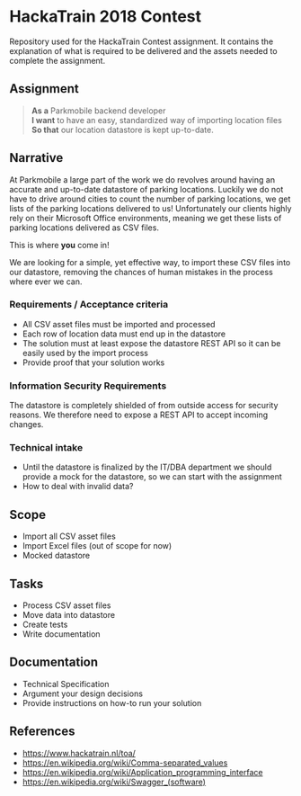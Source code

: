 # HackaTrain 2018 Contest

Repository used for the HackaTrain Contest assignment. It contains the explanation of what is required to be delivered and the assets needed to complete the assignment.

## Assignment

> **As a** Parkmobile backend developer<br/>
**I want** to have an easy, standardized way of importing location files<br/>
**So that** our location datastore is kept up-to-date.

## Narrative

At Parkmobile a large part of the work we do revolves around having an accurate and up-to-date datastore of parking locations. Luckily we do not have to drive around cities to count the number of parking locations, we get lists of the parking locations delivered to us!
Unfortunately our clients highly rely on their Microsoft Office environments, meaning we get these lists of parking locations delivered as CSV files.

This is where **you** come in!

We are looking for a simple, yet effective way, to import these CSV files into our datastore, removing the chances of human mistakes in the process where ever we can.

### Requirements / Acceptance criteria

- All CSV asset files must be imported and processed
- Each row of location data must end up in the datastore
- The solution must at least expose the datastore REST API so it can be easily used by the import process
- Provide proof that your solution works

### Information Security Requirements

The datastore is completely shielded of from outside access for security reasons. We therefore need to expose a REST API to accept incoming changes.

### Technical intake

- Until the datastore is finalized by the IT/DBA department we should provide a mock for the datastore, so we can start with the assignment
- How to deal with invalid data?

## Scope

- Import all CSV asset files
- Import Excel files (out of scope for now)
- Mocked datastore

## Tasks

- Process CSV asset files
- Move data into datastore
- Create tests
- Write documentation

## Documentation

- Technical Specification
- Argument your design decisions
- Provide instructions on how-to run your solution

## References

- <https://www.hackatrain.nl/toa/>
- <https://en.wikipedia.org/wiki/Comma-separated_values>
- <https://en.wikipedia.org/wiki/Application_programming_interface>
- <https://en.wikipedia.org/wiki/Swagger_(software)>
